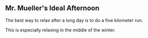 ## Mr. Mueller's Ideal Afternoon

The best way to relax after a long day is to do a five kilometer run.

This is especially relaxing in the middle of the winter.